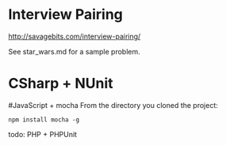 # Interview Pairing

http://savagebits.com/interview-pairing/

See star_wars.md for a sample problem.

# CSharp + NUnit
#JavaScript + mocha
From the directory you cloned the project: 
```
npm install mocha -g 
```

todo: PHP + PHPUnit  

